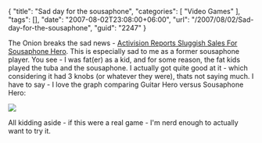 {
	"title": "Sad day for the sousaphone",
	"categories": [
		"Video Games"
	],
	"tags": [],
	"date": "2007-08-02T23:08:00+06:00",
	"url": "/2007/08/02/Sad-day-for-the-sousaphone",
	"guid": "2247"
}

The Onion breaks the sad news - <a href="http://www.theonion.com/content/news/activision_reports_sluggish_sales">Activision Reports Sluggish Sales For Sousaphone Hero</a>. This is especially sad to me as a former sousaphone player. You see - I was fat(er) as a kid, and for some reason, the fat kids played the tuba and the sousaphone. I actually got quite good at it - which considering it had 3 knobs (or whatever they were), thats not saying much. I have to say - I love the graph comparing Guitar Hero versus Sousaphone Hero:


<img src="https://static.raymondcamden.com/images/Guitar-Hero-vs-Sousaphone-H_0.jpg">

All kidding aside - if this were a real game - I'm nerd enough to actually want to try it.
